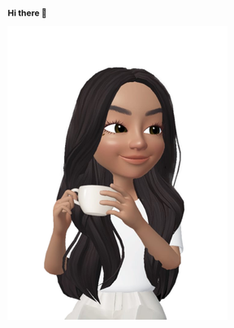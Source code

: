 ### Hi there 👋

![alt text](https://github.com/infosecisa/infosecisa/blob/main/WhatsApp%20Image%202021-08-29%20at%2017.34.24_preview_rev_1.png?raw=true "Logo Title Text 1")
